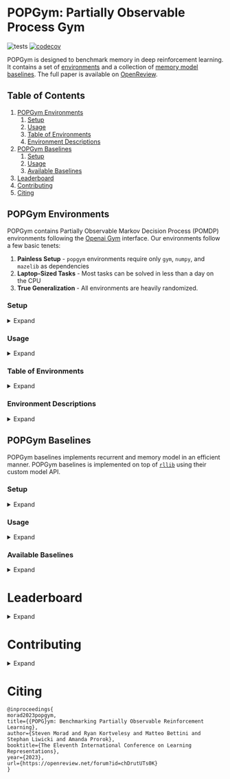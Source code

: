 # POPGym: Partially Observable Process Gym
![tests](https://github.com/smorad/popgym/actions/workflows/python-app.yml/badge.svg)
[![codecov](https://codecov.io/gh/smorad/popgym/branch/master/graph/badge.svg?token=I47IDFZXSV)](https://codecov.io/gh/smorad/popgym)

POPGym is designed to benchmark memory in deep reinforcement learning. It contains a set of [environments](#popgym-environments) and a collection of [memory model baselines](#popgym-baselines). The full paper is available on [OpenReview](https://openreview.net/forum?id=chDrutUTs0K).


## Table of Contents
1. [POPGym Environments](#popgym-environments)
    1. [Setup](#setup)
    2. [Usage](#usage)
    3. [Table of Environments](#table-of-environments)
    4. [Environment Descriptions](#environment-descriptions)
2. [POPGym Baselines](#popgym-baselines)
    1. [Setup](#setup-1)
    2. [Usage](#usage-1)
    3. [Available Baselines](#available-baselines)
3. [Leaderboard](#leaderboard)
4. [Contributing](#contributing)
5. [Citing](#citing)

## POPGym Environments

POPGym contains Partially Observable Markov Decision Process (POMDP) environments following the [Openai Gym](https://github.com/openai/gym) interface. Our environments follow a few basic tenets:

1. **Painless Setup** - `popgym` environments require only `gym`, `numpy`, and `mazelib` as dependencies
2. **Laptop-Sized Tasks** - Most tasks can be solved in less than a day on the CPU 
3. **True Generalization** - All environments are heavily randomized.


### Setup 
<details><summary>Expand</summary>
<p>

You may install `popgym` via `pip` or from source.
#### Pip
```bash
# Works with python <= 3.10
pip install popgym
```

#### From Source
To install the environments:
```bash
git clone https://github.com/smorad/popgym
cd popgym
pip install .
```
</p>
</details>

### Usage

<details><summary>Expand</summary>
<p>

```python
import gym
import popgym
from popgym.wrappers import PreviousAction, Antialias, Markovian
from popgym.core.observability import Observability, STATE
# List all envs, see popgym/__init__.py 
env_classes = popgym.ALL_ENVS.keys()
print(env_classes)
env_names = [e["id"] for e in popgym.ALL_ENVS.values()]
print(env_names)
# Create env
env = popgym.envs.stateless_cartpole.StatelessCartPoleEasy()
# Alternative way to create env, after importing gym and popgym
env = gym.make('popgym-StatelessCartPoleEasy-v0')
# In POMDPs, we often condition on the last action along with the observation.
# We can do this using the PreviousAction wrapper.
wrapped_env = PreviousAction(env)
# To prevent observation aliasing during the first timestep of
# each episode (where the previous action is undefined), we can also 
# combine the PreviousAction wrapper with the Antialias wrapper
wrapped_env = Antialias(wrapped_env)
# Finally, we can decide if we want the hidden Markov state.
# This can be part of the observation, placed in the info dict, etc.
wrapped_env = Markovian(wrapped_env, Observability.FULL_IN_INFO_DICT)

wrapped_env.reset()
obs, reward, done, info = wrapped_env.step(wrapped_env.action_space.sample())
print(obs)
# Outputs:
# (
  ## Original observation
  # array([0.0348076 , 0.02231686], dtype=float32), 
  ## Previous action
  # 1, 
  ## Is initial timestep (antialias)
  #0
#)

# Print the hidden Markov state
print(info[STATE])
# Outputs:
# array([ 0.0348076 ,  0.14814377,  0.02231686, -0.31778395], dtype=float32)
```
</p>
</details>

### Table of Environments

<details><summary>Expand</summary>
<p>

| Environment                                                                                             |         Tags      | Temporal Ordering | Colab FPS         | Macbook Air (2020) FPS    |
|---------------------------------------------------------------------------------------------------------|-------------------|-------------------|-------------------|---------------------------|
| [Battleship](#battleship) [(Code)](popgym/envs/battleship.py)                                           |Game               |None               |  117,158          |  235,402                  |
| [Concentration](#concentration) [(Code)](popgym/envs/concentration.py)                                  |Game               |Weak               |  47,515           |  157,217                  |
| [Higher Lower](#higher-lower) [(Code)](popgym/envs/higher_lower.py)                                     |Game, Noisy        |None               |  24,312           |  76,903                   |
| [Labyrinth Escape](#labyrinth-escape) [(Code)](popgym/envs/labyrinth_escape.py)                         |Navigation         |Strong             |  1,399            |  41,122                   |
| [Labyrinth Explore](#labyrinth-explore) [(Code)](popgym/envs/labyrinth_explore.py)                      |Navigation         |Strong             |  1,374            |  30,611                   |
| [Minesweeper](#minesweeper) [(Code)](popgym/envs/minesweeper.py)                                        |Game               |None               |  8,434            |  32,003                   |
| [Multiarmed Bandit](#multiarmed-bandit) [(Code)](popgym/envs/multiarmed_bandit.py)                      |Noisy              |None               |  48,751           |  469,325                  |
| [Autoencode](#autoencode) [(Code)](popgym/envs/autoencode.py)                                           |Diagnostic         |Strong             |  121,756          |  251,997                  |
| [Count Recall](#count-recall) [(Code)](popgym/envs/count_recall.py)                                     |Diagnostic, Noisy  |None               |  16,799           |  50,311                   |
| [Repeat First](#repeat-first) [(Code)](popgym/envs/repeat_first.py)                                     |Diagnostic         |None               |  23,895           |  155,201                  |
| [Repeat Previous](#repeat-previous) [(Code)](popgym/envs/repeat_previous.py)                            |Diagnostic         |Strong             |  50,349           |  136,392                  |
| [Stateless Cartpole](#stateless-cartpole) [(Code)](popgym/envs/stateless_cartpole.py)                   |Control            |Strong             |  73,622           |  218,446                  |
| [Noisy Stateless Cartpole](#noisy-stateless-cartpole) [(Code)](popgym/envs/noisy_stateless_cartpole.py) |Control, Noisy     |Strong             |  6,269            |  66,891                   |
| [Stateless Pendulum](#noisy-stateless-pendulum) [(Code)](popgym/envs/stateless_pendulum.py)             |Control            |Strong             |  8,168            |  26,358                   |
| [Noisy Stateless Pendulum](#noisy-stateless-pendulum) [(Code)](popgym/envs/noisy_stateless_pendulum.py) |Control, Noisy     |Strong             |  6,808            |  20,090                   |

We report the frames per second (FPS) for a single instance of each of our environments below. With `multiprocessing`, environment FPS scales roughly linearly with the number of processes. Feel free to rerun this benchmark using [this colab notebook](https://colab.research.google.com/drive/1_ew-Piq5d9R_NkmP1lSzFX1fbK-swuAN?usp=sharing).

</p>
</details>

### Environment Descriptions

<details><summary>Expand</summary>
<p>

#### Concentration
  The quintessential memory game, sometimes known as "memory". A deck of cards is shuffled and placed face-down. The agent picks two cards to flip face up, if the cards match ranks, the cards are removed from play and the agent receives a reward. If they don't match, they are placed back face-down. The agent must remember where it has seen cards in the past.
#### Higher Lower
Guess whether the next card drawn from the deck is higher or lower than the previously drawn card. The agent should keep a count like blackjack and modify bets, but this game is significantly simpler than blackjack.
#### Battleship
One-player battleship. Select a gridsquare to launch an attack, and receive confirmation whether you hit the target. The agent should use memory to remember which gridsquares were hits and which were misses, completing an episode sooner.
#### Multiarmed Bandit
Over an episode, solve a multiarmed bandit problem by maximizing the expected reward. The agent should use memory to keep a running mean and variance of bandits.
#### Minesweeper
Classic minesweeper, but with reduced vision range. The agent only has vision of the surroundings near its last sweep. The agent must use memory to remember where the bombs are
#### Repeat Previous
Output the t-k<sup>th</sup> observation for a reward
#### Repeat First
Output the zeroth observation for a reward
#### Autoencode
The agent will receive k observations then must output them in the same order
#### Stateless Cartpole
Classic cartpole, except the velocity and angular velocity magnitudes are hidden. The agent must use memory to compute rates of change.
#### Noisy Stateless Cartpole
Stateless Cartpole with added Gaussian noise
#### Stateless Pendulum
Classic pendulum, but the velocity and angular velocity are hidden from the agent. The agent must use memory to compute rates of change.
#### Noisy Stateless Pendulum
Stateless Pendulum with added Gaussian noise
#### Labyrinth Escape
Escape randomly-generated labyrinths. The agent must remember wrong turns it has taken to find the exit.
#### Labyrinth Explore
Explore as much of the labyrinth as possible in the time given. The agent must remember where it has been to maximize reward.
#### Count Recall
The player is given a sequence of cards and is asked to recall how many times it has seen a specific card.

</p>
</details>

## POPGym Baselines
POPGym baselines implements recurrent and memory model in an efficient manner. POPGym baselines is implemented on top of [`rllib`](https://github.com/ray-project/ray) using their custom model API.

### Setup

<details><summary>Expand</summary>
<p>

To install the baselines and dependencies, first install ray
```bash
pip install "ray[rllib]==2.0.0"
```
`ray` must be installed separately, as it erroneously pins an old verison of gym and will cause dependency issues. Once ray is installed, install popgym either via pip or from source.

#### Pip 
```bash
pip install "popgym[baselines]"
```

### From Source
```bash
git clone https://github.com/smorad/popgym
cd popgym
pip install ".[baselines]"
```

</p>
</details>

### Usage

<details><summary>Expand</summary>
<p>


Our baselines exist in the `ray_models` directory. Here is how to use
the `GRU` model with `rllib`.
```python
import popgym
import ray
from torch import nn
from popgym.baselines.ray_models.ray_gru import GRU
# See what GRU-specific hyperparameters we can set
print(GRU.MODEL_CONFIG)
# Show other settable model hyperparameters like 
# what the actor/critic branches look like,
# what hidden size to use, 
# whether to add a positional embedding, etc.
print(GRU.BASE_CONFIG)
# How long the temporal window for backprop is
# This doesn't need to be longer than 1024
bptt_size = 1024
config = {
   "model": {
      "max_seq_len": bptt_size,
      "custom_model": GRU,
      "custom_model_config": {
        # Override the hidden_size from BASE_CONFIG
        # The input and output sizes of the MLP feeding the memory model
        "preprocessor_input_size": 128,
        "preprocessor_output_size": 64,
        "preprocessor": nn.Sequential(nn.Linear(128, 64), nn.ReLU()),
        # this is the size of the recurrent state in most cases
        "hidden_size": 128,
        # We should also change other parts of the architecture to use
        # this new hidden size
        # For the GRU, the output is of size hidden_size
        "postprocessor": nn.Sequential(nn.Linear(128, 64), nn.ReLU()),
        "postprocessor_output_size": 64,
        # Actor and critic networks
        "actor": nn.Linear(64, 64),
        "critic": nn.Linear(64, 64),
        # We can also override GRU-specific hyperparams
        "num_recurrent_layers": 1,
      },
   },
   # Some other rllib defaults you might want to change
   # See https://docs.ray.io/en/latest/rllib/rllib-training.html#common-parameters
   # for a full list of rllib settings
   # 
   # These should be a factor of bptt_size
   "sgd_minibatch_size": bptt_size * 4,
   # Should be a factor of sgd_minibatch_size
   "train_batch_size": bptt_size * 8,
   # The environment we are training on
   "env": "popgym-ConcentrationEasy-v0",
   # You probably don't want to change these values
   "rollout_fragment_length": bptt_size,
   "framework": "torch",
   "horizon": bptt_size,
   "batch_mode": "complete_episodes",
}
# Stop after 50k environment steps
ray.tune.run("PPO", config=config, stop={"timesteps_total": 50_000})
```

To add your own custom model, inherit from [BaseModel](popgym/baselines/ray_models/base_model.py) and implement the `initial_state` and `memory_forward` functions, as well as define your model configuration using `MODEL_CONFIG`. To use any of these or your own custom model in `ray`, make it the `custom_model` in the `rllib` config.

</p>
</details>


### Available Baselines

<details><summary>Expand</summary>
<p>

1. [MLP](popgym/baselines/ray_models/ray_mlp.py)
2. [Positional MLP](popgym/baselines/ray_models/ray_mlp.py)
3. [Framestacking](popgym/baselines/ray_models/ray_framestack.py) [(Paper)](https://arxiv.org/abs/1312.5602)
4. [Temporal Convolution Networks](popgym/baselines/ray_models/ray_frameconv.py) [(Paper)](https://arxiv.org/pdf/1803.01271.pdf)
5. [Elman Networks](https://github.com/smorad/popgym/blob/master/popgym/baselines/ray_models/ray_elman.py) [(Paper)](http://faculty.otterbein.edu/dstucki/COMP4230/FindingStructureInTime.pdf)
6. [Long Short-Term Memory](popgym/baselines/ray_models/ray_lstm.py) [(Paper)](http://www.bioinf.jku.at/publications/older/2604.pdf)
7. [Gated Recurrent Units](popgym/baselines/ray_models/ray_gru.py) [(Paper)](https://arxiv.org/abs/1412.3555)
8. [Independently Recurrent Neural Networks](popgym/baselines/ray_models/ray_indrnn.py) [(Paper)](https://openaccess.thecvf.com/content_cvpr_2018/papers_backup/Li_Independently_Recurrent_Neural_CVPR_2018_paper.pdf)
9. [Fast Autoregressive Transformers](popgym/baselines/ray_models/ray_linear_attention.py) [(Paper)](https://proceedings.mlr.press/v119/katharopoulos20a.html)
10. [Fast Weight Programmers](popgym/baselines/ray_models/ray_fwp.py) [(Paper)](https://proceedings.mlr.press/v139/schlag21a.html) 
12. [Legendre Memory Units](popgym/baselines/ray_models/ray_lmu.py) [(Paper)](https://proceedings.neurips.cc/paper/2019/hash/952285b9b7e7a1be5aa7849f32ffff05-Abstract.html)
12. [Diagonal State Space Models](popgym/baselines/ray_models/ray_s4d.py) [(Paper)](https://arxiv.org/abs/2206.11893)
13. [Differentiable Neural Computers](popgym/baselines/ray_models/ray_diffnc.py) [(Paper)](http://clgiles.ist.psu.edu/IST597/materials/slides/papers-memory/2016-graves.pdf)

</p>
</details>


# Leaderboard

<details><summary>Expand</summary>
<p>


We provide a leaderboard of the best module in each environment. Using `ppo.py`, we run 3 trials of each trial. We compute the mean episodic reward over each batch, and store the maximum for each episode. We report the mean and standard deviations over the maximums, taken from at least 3 distinct trials.

The leaderboard is hosted at [paperswithcode](https://paperswithcode.com/dataset/popgym).

</p>
</details>

# Contributing

<details><summary>Expand</summary>
<p>


Steps to follow:
1. Fork this repo in github
2. Clone your fork to your machine
3. Move your environment into the forked repo
4. Install precommit in the fork (see below)
5. Write a unittest in `tests/`, see other tests for examples
6. Add your environment to `ALL_ENVS` in `popgym/__init__.py`
7. Make sure you don't break any tests by running `pytest tests/`
8. Git commit and push to your fork
9. Open a pull request on github


```bash
# Step 4. Install pre-commit in the fork
pip install pre-commit
git clone https://github.com/smorad/popgym
cd popgym
pre-commit install
```

</p>
</details>

# Citing
```
@inproceedings{
morad2023popgym,
title={{POPG}ym: Benchmarking Partially Observable Reinforcement Learning},
author={Steven Morad and Ryan Kortvelesy and Matteo Bettini and Stephan Liwicki and Amanda Prorok},
booktitle={The Eleventh International Conference on Learning Representations},
year={2023},
url={https://openreview.net/forum?id=chDrutUTs0K}
}
```
